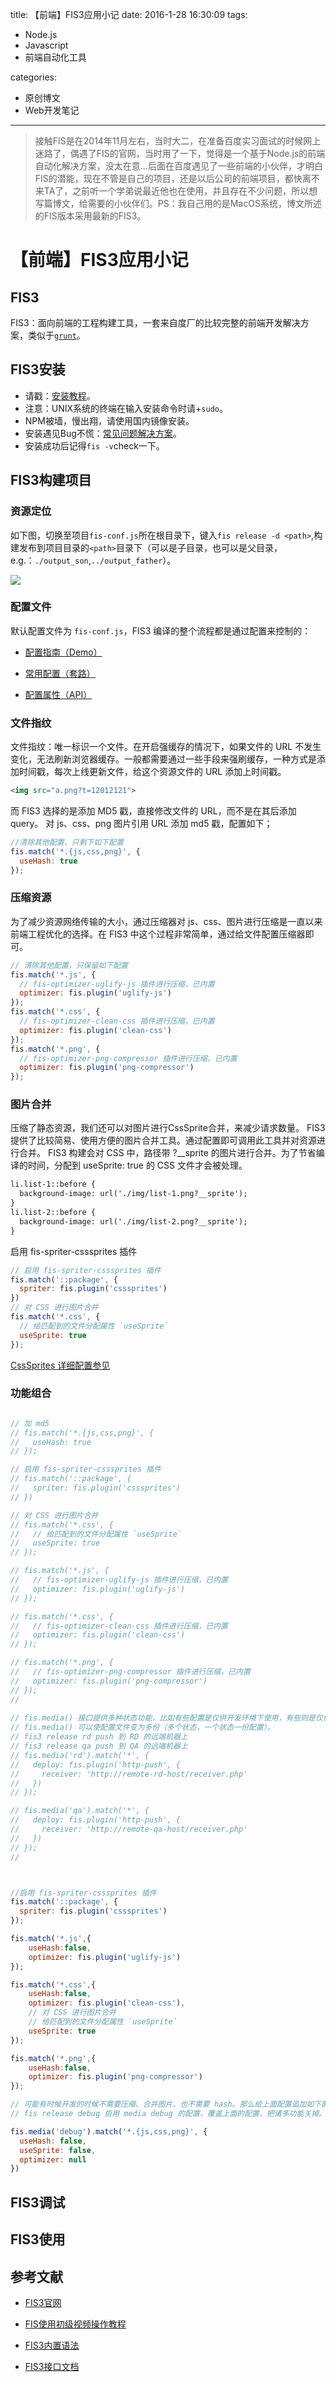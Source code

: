 title: 【前端】FIS3应用小记
date: 2016-1-28 16:30:09
tags:
 
 - Node.js
 - Javascript
 - 前端自动化工具

categories:

 - 原创博文
 - Web开发笔记

---



>接触FIS是在2014年11月左右，当时大二，在准备百度实习面试的时候网上迷路了，偶遇了FIS的官网，当时用了一下，觉得是一个基于Node.js的前端自动化解决方案，没太在意...后面在百度遇见了一些前端的小伙伴，才明白FIS的潜能，现在不管是自己的项目，还是以后公司的前端项目，都快离不来TA了，之前听一个学弟说最近他也在使用，并且存在不少问题，所以想写篇博文，给需要的小伙伴们。PS：我自己用的是MacOS系统，博文所述的FIS版本采用最新的FIS3。
>
<!--more-->

# 【前端】FIS3应用小记

## FIS3
FIS3：面向前端的工程构建工具，一套来自度厂的比较完整的前端开发解决方案，类似于[`grunt`](http://www.gruntjs.net/)。


## FIS3安装
- 请戳：[安装教程](http://fis.baidu.com/fis3/docs/beginning/install.html)。
- 注意：UNIX系统的终端在输入安装命令时请+`sudo`。
- NPM被墙，慢出翔，请使用国内镜像安装。
- 安装遇见Bug不慌：[常见问题解决方案](https://github.com/fex-team/fis/issues/565)。
- 安装成功后记得`fis -v`check一下。

## FIS3构建项目
### 资源定位
如下图，切换至项目`fis-conf.js`所在根目录下，键入`fis release -d <path>`,构建发布到项目目录的`<path>`目录下（可以是子目录，也可以是父目录，e.g.：`./output_son`,`../output_father`）。

![](http://7xi6qz.com1.z0.glb.clouddn.com/djlBlogfis1.png)

### 配置文件
默认配置文件为 `fis-conf.js`，FIS3 编译的整个流程都是通过配置来控制的：
 
 - [配置指南（Demo）](http://fis.baidu.com/fis3/docs/api/config.html)
 
 - [常用配置（套路）](http://fis.baidu.com/fis3/docs/api/config-props.html)
 
 - [配置属性（API）](http://fis.baidu.com/fis3/docs/api/config-props.html)
 
###  文件指纹
文件指纹：唯一标识一个文件。在开启强缓存的情况下，如果文件的 URL 不发生变化，无法刷新浏览器缓存。一般都需要通过一些手段来强刷缓存，一种方式是添加时间戳，每次上线更新文件，给这个资源文件的 URL 添加上时间戳。
```html
<img src="a.png?t=12012121">
```
而 FIS3 选择的是添加 MD5 戳，直接修改文件的 URL，而不是在其后添加 query。
对 js、css、png 图片引用 URL 添加 md5 戳，配置如下；

```javascript
//清除其他配置，只剩下如下配置
fis.match('*.{js,css,png}', {
  useHash: true
});
```	

### 压缩资源
为了减少资源网络传输的大小，通过压缩器对 js、css、图片进行压缩是一直以来前端工程优化的选择。在 FIS3 中这个过程非常简单，通过给文件配置压缩器即可。

```javascript
// 清除其他配置，只保留如下配置
fis.match('*.js', {
  // fis-optimizer-uglify-js 插件进行压缩，已内置
  optimizer: fis.plugin('uglify-js')
});
fis.match('*.css', {
  // fis-optimizer-clean-css 插件进行压缩，已内置
  optimizer: fis.plugin('clean-css')
});
fis.match('*.png', {
  // fis-optimizer-png-compressor 插件进行压缩，已内置
  optimizer: fis.plugin('png-compressor')
});
```


### 图片合并
压缩了静态资源，我们还可以对图片进行CssSprite合并，来减少请求数量。
FIS3 提供了比较简易、使用方便的图片合并工具。通过配置即可调用此工具并对资源进行合并。
FIS3 构建会对 CSS 中，路径带 ?__sprite 的图片进行合并。为了节省编译的时间，分配到 useSprite: true 的 CSS 文件才会被处理。

```html
li.list-1::before {
  background-image: url('./img/list-1.png?__sprite');
}
li.list-2::before {
  background-image: url('./img/list-2.png?__sprite');
}
```
启用 fis-spriter-csssprites 插件
```javascript
// 启用 fis-spriter-csssprites 插件
fis.match('::package', {
  spriter: fis.plugin('csssprites')
})
// 对 CSS 进行图片合并
fis.match('*.css', {
  // 给匹配到的文件分配属性 `useSprite`
  useSprite: true
});
```
[CssSprites 详细配置参见](https://github.com/fex-team/fis-spriter-csssprites)

### 功能组合

```javascript

// 加 md5
// fis.match('*.{js,css,png}', {
//   useHash: true
// });

// 启用 fis-spriter-csssprites 插件
// fis.match('::package', {
//   spriter: fis.plugin('csssprites')
// })

// 对 CSS 进行图片合并
// fis.match('*.css', {
//   // 给匹配到的文件分配属性 `useSprite`
//   useSprite: true
// });

// fis.match('*.js', {
//   // fis-optimizer-uglify-js 插件进行压缩，已内置
//   optimizer: fis.plugin('uglify-js')
// });

// fis.match('*.css', {
//   // fis-optimizer-clean-css 插件进行压缩，已内置
//   optimizer: fis.plugin('clean-css')
// });

// fis.match('*.png', {
//   // fis-optimizer-png-compressor 插件进行压缩，已内置
//   optimizer: fis.plugin('png-compressor')
// });
// 
 
// fis.media() 接口提供多种状态功能，比如有些配置是仅供开发环境下使用，有些则是仅供生产环境使用的。
// fis.media() 可以使配置文件变为多份（多个状态，一个状态一份配置）。
// fis3 release rd push 到 RD 的远端机器上
// fis3 release qa push 到 QA 的远端机器上
// fis.media('rd').match('*', {
//   deploy: fis.plugin('http-push', {
//     receiver: 'http://remote-rd-host/receiver.php'
//   })
// });

// fis.media('qa').match('*', {
//   deploy: fis.plugin('http-push', {
//     receiver: 'http://remote-qa-host/receiver.php'
//   })
// });
// 



//启用 fis-spriter-csssprites 插件
fis.match('::package', {
  spriter: fis.plugin('csssprites')
});

fis.match('*.js',{
	useHash:false,
	optimizer: fis.plugin('uglify-js')
});

fis.match('*.css',{
	useHash:false,
	optimizer: fis.plugin('clean-css'),
	// 对 CSS 进行图片合并
	// 给匹配到的文件分配属性 `useSprite`
	useSprite: true
});

fis.match('*.png',{
	useHash:false,
	optimizer: fis.plugin('png-compressor')
});

// 可能有时候开发的时候不需要压缩、合并图片、也不需要 hash。那么给上面配置追加如下配置；
// fis release debug 启用 media debug 的配置，覆盖上面的配置，把诸多功能关掉。

fis.media('debug').match('*.{js,css,png}', {
  useHash: false,
  useSprite: false,
  optimizer: null
})

```

## FIS3调试


## FIS3使用

## 参考文献
 - [FIS3官网](http://fis.baidu.com/fis3/docs/beginning/intro.html)
 
 - [FIS使用初级视频操作教程](http://www.imooc.com/learn/220)
 
 - [FIS3内置语法](http://fis.baidu.com/fis3/docs/user-dev/extlang.html) 
 - [FIS3接口文档](http://fis.baidu.com/fis3/docs/api/command.html)